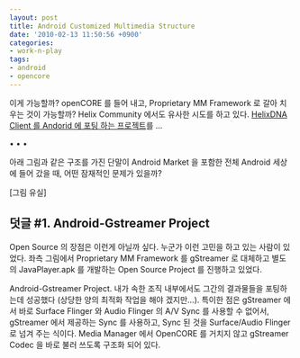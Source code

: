 ```yaml
---
layout: post
title: Android Customized Multimedia Structure
date: '2010-02-13 11:50:56 +0900'
categories:
- work-n-play
tags:
- android
- opencore
---
```


이게 가능할까? openCORE 를 들어 내고, Proprietary MM Framework 로 갈아 치우는 것이 가능할까? Helix Community 에서도 유사한 시도를 하고 있다. [HelixDNA Client 를 Andorid 에 포팅 하는 프로젝트](https://porting.helixcommunity.org/2008/android)를 ...

<div class="spacer">• • •</div>

아래 그림과 같은 구조를 가진 단말이 Android Market 을 포함한 전체 Android 세상에 들어 갔을 때, 어떤 잠재적인 문제가 있을까?

[그림 유실]

## 덧글 #1. Android-Gstreamer Project

Open Source 의 장점은 이런게 아닐까 싶다. 누군가 이런 고민을 하고 있는 사람이 있었다. 좌측 그림에서 Proprietary MM Framework 를 gStreamer 로 대체하고 별도의 JavaPlayer.apk 를 개발하는 Open Source Project 를 진행하고 있었다.

Android-Gstreamer Project. 내가 속한 조직 내부에서도 그간의 결과물들을 포팅하는데 성공했다 (상당한 양의 최적화 작업을 해야 겠지만...). 특이한 점은 gStreamer 에서 바로 Surface Flinger 와 Audio Flinger 의 A/V Sync 를 사용할 수 없어서, gStreamer 에서 제공하는 Sync 를 사용하고, Sync 된 것을 Surface/Audio Flinger 로 넘겨 주는 식이다. Media Manager 에서 OpenCORE 를 거치지 않고 gStreamer Codec 을 바로 불러 쓰도록 구조화 되어 있다.
